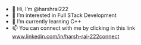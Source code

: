 - 👋 Hi, I’m @harshrai222
- 👀 I’m interested in Full STack Development
- 🌱 I’m currently learning C++
- 📫 You can connect with me by clicking in this link www.linkedin.com/in/harsh-rai-222connect

<!---
harshrai222/harshrai222 is a ✨ special ✨ repository because its `README.md` (this file) appears on your GitHub profile.
You can click the Preview link to take a look at your changes.
--->
